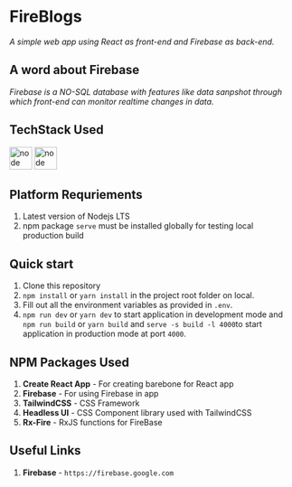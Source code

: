 # FireBlogs
_A simple web app using React as front-end and Firebase as back-end._

## A word about Firebase
_Firebase is a NO-SQL database with features like data sanpshot through which front-end can monitor realtime changes in data._

## TechStack Used
<img src="https://www.vectorlogo.zone/logos/reactjs/reactjs-icon.svg" alt="node" width="40" height="40"/> <img src="https://www.vectorlogo.zone/logos/firebase/firebase-icon.svg" alt="node" width="40" height="40"/> 

## Platform Requriements
1. Latest version of Nodejs LTS
2. npm package `serve` must be installed globally for testing local production build

## Quick start
1. Clone this repository
2. `npm install` or `yarn install` in the project root folder on local.
3. Fill out all the environment variables as provided in `.env`.
4. `npm run dev` or `yarn dev` to start application in development mode and `npm run build` or `yarn build` and `serve -s build -l 4000`to start application in production mode at port `4000`.


## NPM Packages Used
1. **Create React App** - For creating barebone for React app
2. **Firebase** - For using Firebase in app
3. **TailwindCSS** - CSS Framework
4. **Headless UI** - CSS Component library used with TailwindCSS
5. **Rx-Fire** - RxJS functions for FireBase

## Useful Links
1. **Firebase** - `https://firebase.google.com`
